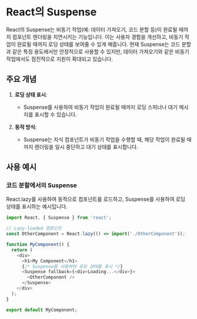 # React의 Suspense

React의 Suspense는 비동기 작업(예: 데이터 가져오기, 코드 분할 등)이 완료될 때까지 컴포넌트 렌더링을 지연시키는 기능입니다. 이는 사용자 경험을 개선하고, 비동기 작업이 완료될 때까지 로딩 상태를 보여줄 수 있게 해줍니다. 현재 Suspense는 코드 분할과 같은 특정 용도에서만 안정적으로 사용할 수 있지만, 데이터 가져오기와 같은 비동기 작업에서도 점진적으로 지원이 확대되고 있습니다.

## 주요 개념

1. **로딩 상태 표시**:
    - Suspense를 사용하여 비동기 작업이 완료될 때까지 로딩 스피너나 대기 메시지를 표시할 수 있습니다.

2. **동작 방식**:
    - Suspense는 자식 컴포넌트가 비동기 작업을 수행할 때, 해당 작업이 완료될 때까지 렌더링을 일시 중단하고 대기 상태를 표시합니다.

## 사용 예시

### 코드 분할에서의 Suspense

React.lazy를 사용하여 동적으로 컴포넌트를 로드하고, Suspense를 사용하여 로딩 상태를 표시하는 예시입니다.

```javascript
import React, { Suspense } from 'react';

// Lazy-loaded 컴포넌트
const OtherComponent = React.lazy(() => import('./OtherComponent'));

function MyComponent() {
  return (
    <div>
      <h1>My Component</h1>
      {/* Suspense를 사용하여 로딩 상태를 표시 */}
      <Suspense fallback={<div>Loading...</div>}>
        <OtherComponent />
      </Suspense>
    </div>
  );
}

export default MyComponent;
```
